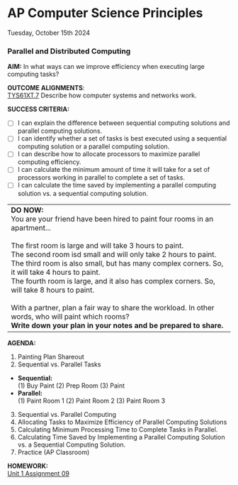 # AP Computer Science Principles
Tuesday, October 15th 2024

### Parallel and Distributed Computing

**AIM:** In what ways can we improve efficiency when executing large computing tasks?

**OUTCOME ALIGNMENTS**:<br> 
<ins>TYS61XT.7</ins> Describe how computer systems and networks work.<br> 

**SUCCESS CRITERIA:**
- [ ] I can explain the difference between sequential computing solutions and parallel computing solutions.
- [ ] I can identify whether a set of tasks is best executed using a sequential computing solution or a parallel computing solution.
- [ ] I can describe how to allocate processors to maximize parallel computing efficiency.
- [ ] I can calculate the minimum amount of time it will take for a set of processors working in parallel to complete a set of tasks.
- [ ] I can calculate the time saved by implementing a parallel computing solution vs. a sequential computing solution.

<table>
  <tr>
    <td><b>DO NOW:</b>
    <br> You are your friend have been hired to paint four rooms in an apartment...<br><br>
      The first room is large and will take 3 hours to paint.<br>
      The second room isd small and will only take 2 hours to paint.<br>
      The third room is also small, but has many complex corners.  So, it will take 4 hours to paint.<br>
      The fourth room is large, and it also has complex corners.  So, will take 8 hours to paint.<br><br>
      With a partner, plan a fair way to share the workload.  In other words, who will paint which rooms?<br>
      <b>Write down your plan in your notes and be prepared to share.</b>
    </td>
    </tr>
</table>

**AGENDA:**

1. Painting Plan Shareout
2. Sequential vs. Parallel Tasks
* **Sequential:**<br>
(1) Buy Paint
(2) Prep Room
(3) Paint
* **Parallel:**<br>
(1) Paint Room 1
(2) Paint Room 2
(3) Paint Room 3
3. Sequential vs. Parallel Computing
5. Allocating Tasks to Maximize Efficiency of Parallel Computing Solutions
6. Calculating Minimum Processing Time to Complete Tasks in Parallel.
7. Calculating Time Saved by Implementing a Parallel Computing Solution vs. a Sequential Computing Solution.
8. Practice (AP Classroom)
   
**HOMEWORK:** <br>
[Unit 1 Assignment 09](https://github.com/MrJSwotinsky/AP_Computer_Science_Principles/blob/main/Unit_1_The_Internet/Daily_Assignments/09_Due_Wed_Oct_16_Parallel_Distributed_Computing.md)
